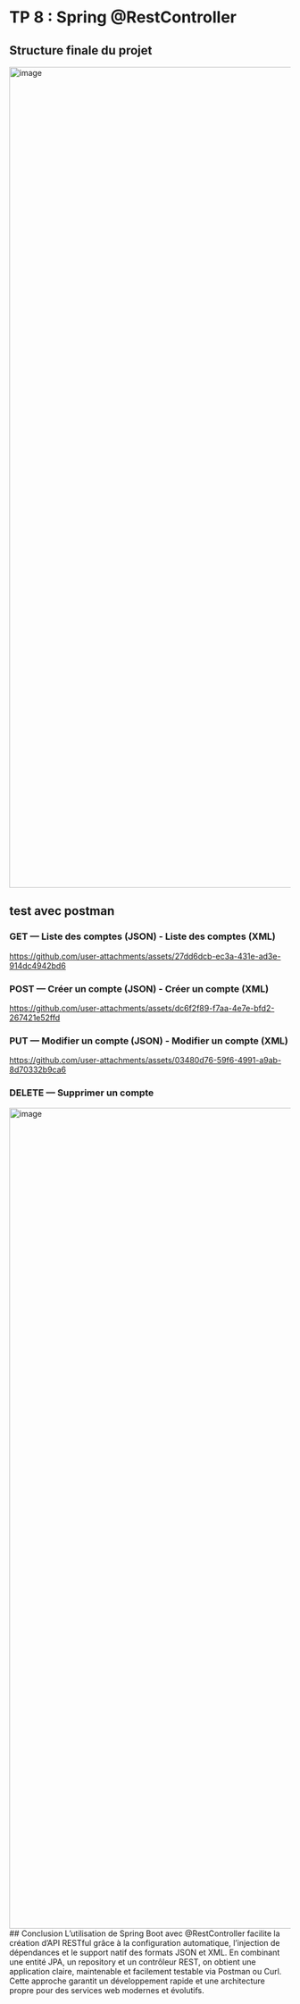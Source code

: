 # TP 8 : Spring @RestController
## Structure finale du projet 
<img width="1050" height="1470" alt="image" src="https://github.com/user-attachments/assets/c6bdd89e-bc01-4f29-91c9-8915c838fefa" />

## test avec postman 

### GET — Liste des comptes (JSON) - Liste des comptes (XML)
https://github.com/user-attachments/assets/27dd6dcb-ec3a-431e-ad3e-914dc4942bd6

### POST — Créer un compte (JSON) - Créer un compte (XML)

https://github.com/user-attachments/assets/dc6f2f89-f7aa-4e7e-bfd2-267421e52ffd

### PUT — Modifier un compte (JSON) - Modifier un compte (XML)

https://github.com/user-attachments/assets/03480d76-59f6-4991-a9ab-8d70332b9ca6

### DELETE — Supprimer un compte

<img width="1662" height="1470" alt="image" src="https://github.com/user-attachments/assets/3993defc-ad01-47f0-997c-fd278d172786" />
## Conclusion
L’utilisation de Spring Boot avec @RestController facilite la création d’API RESTful grâce à la configuration automatique, l’injection de dépendances et le support natif des formats JSON et XML.
En combinant une entité JPA, un repository et un contrôleur REST, on obtient une application claire, maintenable et facilement testable via Postman ou Curl.
Cette approche garantit un développement rapide et une architecture propre pour des services web modernes et évolutifs.
